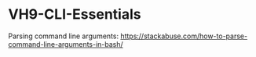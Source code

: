 # VH9-CLI-Essentials

Parsing command line arguments: https://stackabuse.com/how-to-parse-command-line-arguments-in-bash/
